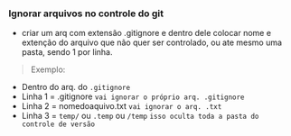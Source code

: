 ### Ignorar arquivos no controle do git ###

* criar um arq com extensão .gitignore e dentro dele colocar nome e extenção do arquivo que não quer ser controlado, ou ate mesmo uma pasta, sendo 1 por linha.

> Exemplo:
* Dentro do arq. do `.gitignore`
* Linha 1 = .gitignore `vai ignorar o próprio arq. .gitignore`
* Linha 2 = nomedoaquivo.txt `vai ignorar o arq. .txt`
* Linha 3 = `temp/` ou `.temp` ou `/temp` `isso oculta toda a pasta do controle de versão`